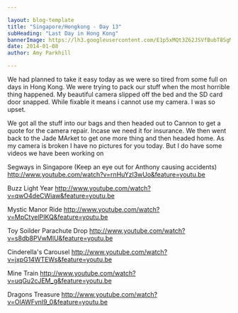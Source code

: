 ```yaml
---

layout: blog-template
title: "Singapore/Hongkong - Day 13"
subHeading: "Last Day in Hong Kong"
bannerImage: https://lh3.googleusercontent.com/E1p5xMQt3Z62JSVfBubT8SgMpQY6CpklwOeDFdpAqQaQLITrlusK05U76t6KKBvFCtNpUdpg5wfZZzG06mBT1GkvtUfGE9kZcGUaIqIJqAzqkkEGLBIr_Jpi3TclUye3sdaGaFUM4Q
date: 2014-01-08
author: Amy Parkhill

---
```


We had planned to take it easy today as we were so tired from some full on days in Hong Kong. We were trying to pack our stuff when the most horrible thing happened. My beautiful camera slipped off the bed and the SD card door snapped. While fixable it means i cannot use my camera. I was so upset.

We got all the stuff into our bags and then headed out to Cannon to get a quote for the camera repair. Incase we need it for insurance.
We then went back to the Jade MArket to get one more thing and then headed home. As my camera is broken I have no pictures for you today. But I do have some videos we have been working on

Segways in Singapore
(Keep an eye out for Anthony causing accidents)
http://www.youtube.com/watch?v=rnHuYzl3wUo&feature=youtu.be

Buzz Light Year
http://www.youtube.com/watch?v=qwO4deCWiaw&feature=youtu.be

Mystic Manor Ride
http://www.youtube.com/watch?v=MpCtyelPIKQ&feature=youtu.be

Toy Soilder Parachute Drop
http://www.youtube.com/watch?v=s8db8PVwMIU&feature=youtu.be

Cinderella's Carousel
http://www.youtube.com/watch?v=jxpG14WTEWs&feature=youtu.be


Mine Train
http://www.youtube.com/watch?v=uqGu2cJEM_g&feature=youtu.be

Dragons Treasure
http://www.youtube.com/watch?v=OlAWFvnI9_0&feature=youtu.be